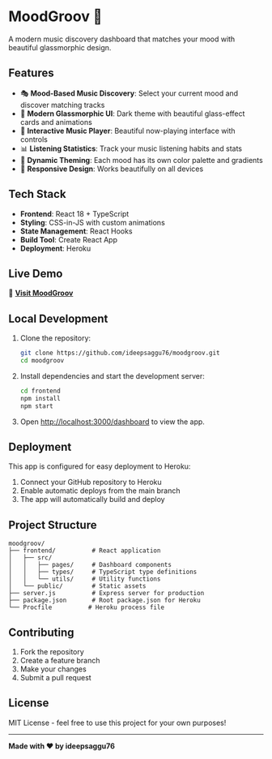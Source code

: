 # MoodGroov 🎵

A modern music discovery dashboard that matches your mood with beautiful glassmorphic design.

## Features

- 🎭 **Mood-Based Music Discovery**: Select your current mood and discover matching tracks
- 🌟 **Modern Glassmorphic UI**: Dark theme with beautiful glass-effect cards and animations
- 🎵 **Interactive Music Player**: Beautiful now-playing interface with controls
- 📊 **Listening Statistics**: Track your music listening habits and stats
- 🎨 **Dynamic Theming**: Each mood has its own color palette and gradients
- 📱 **Responsive Design**: Works beautifully on all devices

## Tech Stack

- **Frontend**: React 18 + TypeScript
- **Styling**: CSS-in-JS with custom animations
- **State Management**: React Hooks
- **Build Tool**: Create React App
- **Deployment**: Heroku

## Live Demo

🚀 **[Visit MoodGroov](https://moodgroov-1234567890ab.herokuapp.com/dashboard)**

## Local Development

1. Clone the repository:
   ```bash
   git clone https://github.com/ideepsaggu76/moodgroov.git
   cd moodgroov
   ```

2. Install dependencies and start the development server:
   ```bash
   cd frontend
   npm install
   npm start
   ```

3. Open [http://localhost:3000/dashboard](http://localhost:3000/dashboard) to view the app.

## Deployment

This app is configured for easy deployment to Heroku:

1. Connect your GitHub repository to Heroku
2. Enable automatic deploys from the main branch
3. The app will automatically build and deploy

## Project Structure

```
moodgroov/
├── frontend/          # React application
│   ├── src/
│   │   ├── pages/     # Dashboard components
│   │   ├── types/     # TypeScript type definitions
│   │   └── utils/     # Utility functions
│   └── public/        # Static assets
├── server.js          # Express server for production
├── package.json       # Root package.json for Heroku
└── Procfile          # Heroku process file
```

## Contributing

1. Fork the repository
2. Create a feature branch
3. Make your changes
4. Submit a pull request

## License

MIT License - feel free to use this project for your own purposes!

---

**Made with ❤️ by ideepsaggu76**

